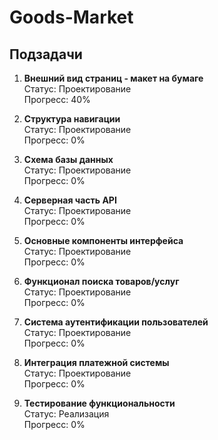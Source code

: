 # Goods-Market

## Подзадачи

1. **Внешний вид страниц - макет на бумаге**  
  Статус: Проектирование  
  Прогресс: 40%

2. **Структура навигации**  
  Статус: Проектирование  
  Прогресс: 0%

3. **Схема базы данных**  
  Статус: Проектирование  
  Прогресс: 0%

4. **Серверная часть API**  
  Статус: Проектирование  
  Прогресс: 0%

5. **Основные компоненты интерфейса**  
  Статус: Проектирование  
  Прогресс: 0%

6. **Функционал поиска товаров/услуг**  
  Статус: Проектирование  
  Прогресс: 0%

7. **Система аутентификации пользователей**  
  Статус: Проектирование  
  Прогресс: 0%

8. **Интеграция платежной системы**  
  Статус: Проектирование  
  Прогресс: 0%

9. **Тестирование функциональности**  
  Статус: Реализация  
  Прогресс: 0%


